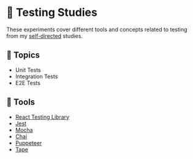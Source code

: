 # :100: Testing Studies

These experiments cover different tools and concepts related to testing from my [self-directed](https://github.com/DanielBrito/self-learning) studies.

## :bookmark_tabs: Topics

- Unit Tests
- Integration Tests
- E2E Tests

## :toolbox: Tools

- [React Testing Library](https://testing-library.com/docs/react-testing-library/intro/)
- [Jest](https://jestjs.io/)
- [Mocha](https://mochajs.org/)
- [Chai](https://www.chaijs.com/)
- [Puppeteer](https://github.com/puppeteer/puppeteer)
- [Tape](https://github.com/substack/tape)
